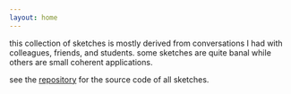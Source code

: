 ```yaml
---
layout: home
---
```


this collection of sketches is mostly derived from conversations I had with colleagues, friends, and students. some sketches are quite banal while others are small coherent applications.

see the [repository](https://github.com/dennisppaul/skizzenbuch/) for the source code of all sketches.
